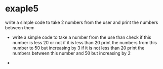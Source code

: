 # exaple5
write a simple code to take 2 numbers from the user and print the numbers between them

 - write a simple code to take a number from the use than check if this number is less 20 or not if it is less than  20 print the numbers from this number to 50 but increasing by 3 if it is not less than 20 print the numbers between this number and 50 but increasing by 2

 - 

